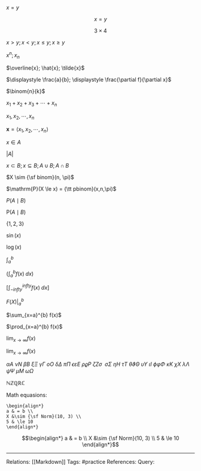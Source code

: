 $x = y$

$$x = y$$

$$3\times4$$

$x > y;   x < y;   x \le y;   x \ge y$ 

$x^{n}; x_{n}$

$\overline{x}; \hat{x}; \tilde{x}$

$\displaystyle \frac{a}{b}; \displaystyle \frac{\partial f}{\partial x}$

$\binom{n}{k}$

$x_{1} + x_{2} + x_{3} + \cdots + x_{n}$

$x_{1}, x_{2}, \cdots, x_{n}$

$\mathbf{x} = \langle x_{1}, x_{2}, \cdots, x_{n} \rangle$

$x \in A$

$|A|$

$x \subset B; x \subseteq B; A \cup B; A \cap B$

$X \sim {\sf binom}(n, \pi)$

$\mathrm{P}(X \le x) = {\tt pbinom}(x,n,\pi)$

$P(A \mid B)$

$\mathrm{P}(A \mid B)$

$\{1,2,3\}$

$\sin(x)$

$\log(x)$

$\int_{a}^{b}$

$\left(\int_{a}^{b} f(x) \; dx \right)$

$\left[\int_{-infty}^{infty} f(x) \; dx \right]$

$\left. F(X) \right |_{a}^{b}$

$\sum_{x=a}^{b} f(x)$

$\prod_{x=a}^{b} f(x)$

$\lim_{x \to \infty} f(x)$

$\displaystyle \lim_{x \to \infty} f(x)$


$\alpha A$
$\nu N$
$\beta B$
$\xi\Xi$
$\gamma \Gamma$
$o O$
$\delta \Delta$
$\pi \Pi$
$\epsilon \varepsilon E$
$\rho\varrho P$
$\zeta Z \sigma \,\!$
$\sigma \Sigma$
$\eta H$
$\tau T$
$\theta \vartheta \Theta$
$\upsilon \Upsilon$
$\iota I$
$\phi \varphi \Phi$
$\kappa K$
$\chi X$
$\lambda \Lambda$
$\psi \Psi$
$\mu M$
$\omega \Omega$

$\mathbb {NZQRC}$

Math equasions:
```
\begin{align*}
a & = b \\
X &\sim {\sf Norm}(10, 3) \\
5 & \le 10
\end{align*}
```

$$\begin{align*}
a & = b \\
X &\sim {\sf Norm}(10, 3) \\
5 & \le 10
\end{align*}$$
___
Relations: [[Markdown]] 
Tags: #practice 
References: 
Query: 